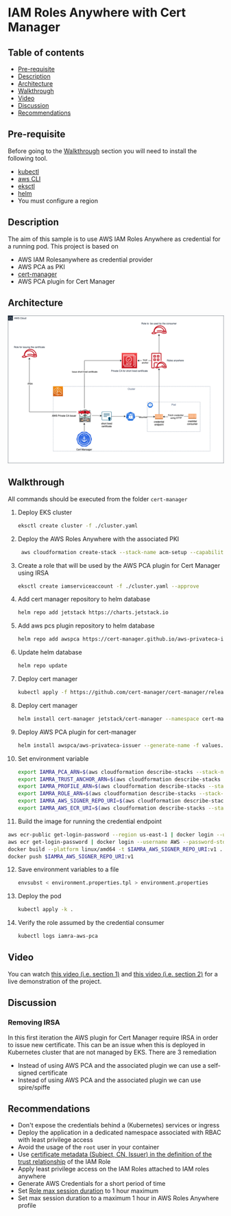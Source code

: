 # IAM Roles Anywhere with Cert Manager

## Table of contents
* [Pre-requisite](#pre-requisite)
* [Description](#description)
* [Architecture](#architecture)
* [Walkthrough](#walkthrough)
* [Video](#video)
* [Discussion](#discussion)
* [Recommendations](#recommendations)

## Pre-requisite
Before going to the [Walkthrough](#walkthrough) section you  will need to install the following tool.
* [kubectl](https://kubernetes.io/docs/reference/kubectl/)
* [aws CLI](https://aws.amazon.com/cli/)
* [eksctl](https://eksctl.io/)
* [helm](https://helm.sh/)
* You must configure a region

## Description
The  aim of this sample is to use AWS IAM Roles Anywhere  as credential for a running pod. This project is based on 
* AWS IAM Rolesanywhere as credential provider
* AWS PCA as PKI
* [cert-manager](https://cert-manager.io/)
* AWS PCA plugin for Cert Manager


## Architecture
![](./cert-manager-aws-pca.png)
## Walkthrough
All commands  should be executed from the folder `cert-manager`

1. Deploy EKS cluster
    ```bash
    eksctl create cluster -f ./cluster.yaml 
    ```

2. Deploy the AWS Roles Anywhere with the associated PKI
    ```bash
     aws cloudformation create-stack --stack-name acm-setup --capabilities  CAPABILITY_IAM --template-body file://rolesanywhere-setup.yaml
    ```

3. Create a role that will be used by the AWS PCA plugin for Cert Manager using IRSA
    ```bash
    eksctl create iamserviceaccount -f ./cluster.yaml --approve
    ```

4. Add cert manager repository  to helm database
    ```bash
    helm repo add jetstack https://charts.jetstack.io
    ```

5. Add aws pcs plugin repository  to helm database
    ```bash
    helm repo add awspca https://cert-manager.github.io/aws-privateca-issuer
    ```

6. Update helm database
    ```bash
    helm repo update
    ```

7. Deploy cert manager
    ```bash
    kubectl apply -f https://github.com/cert-manager/cert-manager/releases/download/v1.12.0/cert-manager.crds.yaml
    ```

8. Deploy cert manager
    ```bash
    helm install cert-manager jetstack/cert-manager --namespace cert-manager --create-namespace --version v1.12.0
    ```

9. Deploy AWS PCA plugin for cert-manager
    ```bash
    helm install awspca/aws-privateca-issuer --generate-name -f values.yaml
    ```

10. Set  environment variable
    ```bash
    export IAMRA_PCA_ARN=$(aws cloudformation describe-stacks --stack-name acm-setup --query 'Stacks[0].Outputs[?OutputKey==`ShortTermCAArn`] | [0].OutputValue' --output text)
    export IAMRA_TRUST_ANCHOR_ARN=$(aws cloudformation describe-stacks --stack-name acm-setup --query 'Stacks[0].Outputs[?OutputKey==`TrustAnchorArn`] | [0].OutputValue' --output text)
    export IAMRA_PROFILE_ARN=$(aws cloudformation describe-stacks --stack-name acm-setup --query 'Stacks[0].Outputs[?OutputKey==`ProfileCAArn`] | [0].OutputValue' --output text)
    export IAMRA_ROLE_ARN=$(aws cloudformation describe-stacks --stack-name acm-setup --query 'Stacks[0].Outputs[?OutputKey==`RoleArn`] | [0].OutputValue' --output text)
    export IAMRA_AWS_SIGNER_REPO_URI=$(aws cloudformation describe-stacks --stack-name acm-setup --query 'Stacks[0].Outputs[?OutputKey==`AWSSignerHelperRepositoryUri`] | [0].OutputValue' --output text)
    export IAMRA_AWS_ECR_URI=$(aws cloudformation describe-stacks --stack-name acm-setup --query 'Stacks[0].Outputs[?OutputKey==`AWSEcrEndpointUri`] | [0].OutputValue' --output text)
    ```
    
11. Build the image for running the credential endpoint
   ```bash
   aws ecr-public get-login-password --region us-east-1 | docker login --username AWS --password-stdin public.ecr.aws
   aws ecr get-login-password | docker login --username AWS --password-stdin $IAMRA_AWS_ECR_URI
   docker build --platform linux/amd64 -t $IAMRA_AWS_SIGNER_REPO_URI:v1 .
   docker push $IAMRA_AWS_SIGNER_REPO_URI:v1 
   ```

12. Save environment variables to a file
    ```bash
    envsubst < environment.properties.tpl > environment.properties
    ```

13. Deploy the pod
    ```bash
    kubectl apply -k .
    ```
    
14. Verify the role assumed by the credential consumer
    ```bash
    kubectl logs iamra-aws-pca 
    ```

## Video
You can watch [this video (i.e. section 1)](../cert-manager-self-managed-ca/iamra-section1.mp4) and [this video (i.e. section 2)](./iamra-section2.mp4) for a live demonstration of the project.
    
## Discussion
### Removing IRSA
In this first iteration the AWS plugin for Cert Manager require IRSA in order to issue new certificate. This can be an issue when this is deployed in Kubernetes cluster that are not managed by EKS.  There are 3 remediation
* Instead of using AWS PCA and the associated plugin we can use a self-signed certificate
* Instead of using AWS PCA and the associated plugin we can use spire/spiffe

## Recommendations
* Don't expose the  credentials behind a (Kubernetes) services or ingress
* Deploy the application in a dedicated namespace associated with RBAC with least privilege access
* Avoid the usage of the `root` user in your container
* Use [certificate metadata  (Subject, CN, Issuer)  in the definition of the  trust relationship](https://docs.aws.amazon.com/rolesanywhere/latest/userguide/trust-model.html) of the IAM Role
* Apply least privilege access on the IAM Roles attached to IAM roles anywhere
* Generate AWS Credentials for a short period of time
* Set [Role max session duration](https://docs.aws.amazon.com/AWSCloudFormation/latest/UserGuide/aws-resource-iam-role.html#cfn-iam-role-maxsessionduration) to 1 hour maximum
* Set max session duration to a maximum 1 hour in AWS Roles Anywhere profile

